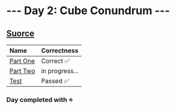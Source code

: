 # --- Day 2: Cube Conundrum ---

## [Suorce](http://adventofcode.com/2023/day/2)

| Name                                                                                      | Correctness    |
| :---------------------------------------------------------------------------------------- | :------------- |
| [Part One](https://github.com/ssynowiec/AdventOfCode/blob/main/2023/Day%2001/part-one.ts) | Correct ✅     |
| [Part Two](https://github.com/ssynowiec/AdventOfCode/blob/main/2023/Day%2001/part-two.ts) | in progress... |
| [Test](https://github.com/ssynowiec/AdventOfCode/blob/main/2023/Day%2001/test.ts)         | Passed ✅      |

### Day completed with ⭐
